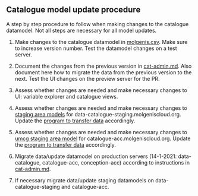 ## Catalogue model update procedure

A step by step procedure to follow when making changes to the catalogue datamodel. Not all steps are necessary for all model updates.

1. Make changes to the catalogue datamodel in [molgenis.csv](https://github.com/molgenis/molgenis-emx2/data/datacatalogue/molgenis.csv).
Make sure to increase version number. Test the datamodel changes on a test server.

2. Document the changes from the previous version in [cat-admin.md](https://github.com/molgenis/molgenis-emx2/docs/catalogue/cat-admin.md).
Also document here how to migrate the data from the previous version to the next. Test the UI changes on the preview server for the PR.

3. Assess whether changes are needed and make necessary changes to UI: variable explorer and catalogue views.

4. Assess whether changes are needed and make necessary changes to [staging area models](https://github.com/molgenis/molgenis-py-catalogue-transform/tree/master/datamodels) 
for data-catalogue-staging.molgeniscloud.org. Update the [program to transfer data](https://github.com/molgenis/molgenis-py-catalogue-transform) accordingly.

5. Assess whether changes are needed and make necessary changes to [umcg staging area model](https://github.com/molgenis/molgenis-py-cohorts-etl/blob/main/staging-model-umcg.csv)
for catalogue-acc.molgeniscloud.org. Update the [program to transfer data](https://github.com/molgenis/molgenis-py-cohorts-etl) accordingly.

6. Migrate data/update datamodel on production servers (14-1-2021: data-catalogue, catalogue-acc, conception-acc) according to instructions in
[cat-admin.md](https://github.com/molgenis/molgenis-emx2/docs/catalogue/cat-admin.md).

7. If necessary migrate data/update staging datamodels on data-catalogue-staging and catalogue-acc.


